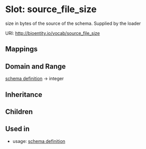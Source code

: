 # Slot: source_file_size


size in bytes of the source of the schema.  Supplied by the loader

URI: http://bioentity.io/vocab/source_file_size
## Mappings

## Domain and Range

[schema definition](SchemaDefinition.md) -> integer
## Inheritance

## Children

## Used in

 *  usage: [schema definition](SchemaDefinition.md)
